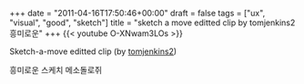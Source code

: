 +++
date = "2011-04-16T17:50:46+00:00"
draft = false
tags = ["ux", "visual", "good", "sketch"]
title = "sketch a move editted clip by tomjenkins2 흥미로운"
+++
{{< youtube O-XNwam3LOs >}}



Sketch-a-move editted clip (by [tomjenkins2](http://www.youtube.com/watch?v=O-XNwam3LOs&feature=share))

흥미로운 스케치 메소돌로쥐
